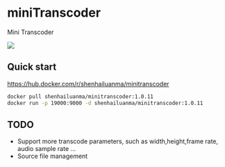 # miniTranscoder

Mini Transcoder

![](demo.gif)

## Quick start

https://hub.docker.com/r/shenhailuanma/minitranscoder

```bash
docker pull shenhailuanma/minitranscoder:1.0.11
docker run -p 19000:9000 -d shenhailuanma/minitranscoder:1.0.11

```

## TODO

- Support more transcode parameters, such as width,height,frame rate, audio sample rate ...
- Source file management
